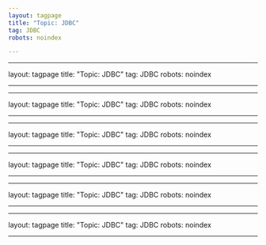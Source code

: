 ```yaml
---
layout: tagpage
title: "Topic: JDBC"
tag: JDBC
robots: noindex

---
```

---
layout: tagpage
title: "Topic: JDBC"
tag: JDBC
robots: noindex

---
---
layout: tagpage
title: "Topic: JDBC"
tag: JDBC
robots: noindex

---
---
layout: tagpage
title: "Topic: JDBC"
tag: JDBC
robots: noindex

---
---
layout: tagpage
title: "Topic: JDBC"
tag: JDBC
robots: noindex

---
---
layout: tagpage
title: "Topic: JDBC"
tag: JDBC
robots: noindex

---
---
layout: tagpage
title: "Topic: JDBC"
tag: JDBC
robots: noindex

---
